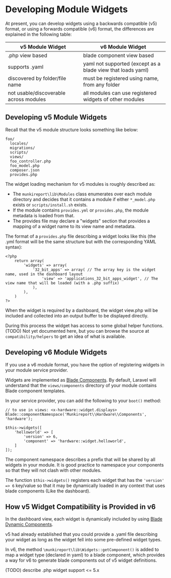 # Developing Module Widgets

At present, you can develop widgets using a backwards compatible (v5) format, or using a forwards
compatible (v6) format, the differences are explained in the following table:

| v5 Module Widget                       | v6 Module Widget                                            |
|----------------------------------------|-------------------------------------------------------------|
| .php view based                        | blade component view based                                  |
| supports .yaml                         | yaml not supported (except as a blade view that loads yaml) |
| discovered by folder/file name         | must be registered using name, from any folder              |
| not usable/discoverable across modules | all modules can use registered widgets of other modules     |

## Developing v5 Module Widgets

Recall that the v5 module structure looks something like below:

```shell 
foo/
  locales/
  migrations/
  scripts/
  views/
  foo_controller.php
  foo_model.php
  composer.json
  provides.php
```

The widget loading mechanism for v5 modules is roughly described as:

* The `munkireport\lib\Modules` class enumerates over each module directory and decides that it contains a module if either `*_model.php` exists or `scripts/install.sh` exists.
* If the module contains `provides.yml` or `provides.php`, the module metadata is loaded from that.
* The provides file may declare a "widgets" section that provides a mapping of a widget name to its view name and metadata.

The format of a `provides.php` file describing a widget looks like this 
(the .yml format will be the same structure but with the corresponding YAML syntax):

```injectablephp
<?php
    return array(
        'widgets' => array(
            '32_bit_apps' => array( // The array key is the widget name, used in the dashboard layout
                'view' => 'applications_32_bit_apps_widget', // The view name that will be loaded (with a .php suffix)
            ),
        ),
    )
?>
```

When the widget is required by a dashboard, the widget view.php will be included and collected into an
output buffer to be displayed directly.

During this process the widget has access to some global helper functions.
(TODO) Not yet documented here, but you can browse the source at `compatibility/helpers` to get an idea of what is available.

## Developing v6 Module Widgets

If you use a v6 module format, you have the option of registering widgets in your module service provider.

Widgets are implemented as [Blade Components](https://laravel.com/docs/9.x/blade#components).
By default, Laravel will understand that the `views/components` directory of your module contains
Blade component templates.

In your service provider, you can add the following to your `boot()` method:

```injectablephp
// to use in views: <x-hardware::widget.displays>
Blade::componentNamespace('Munkireport\\Hardware\\Components', 'hardware');

$this->widgets([
    'helloworld' => [
        'version' => 6,
        'component' => 'hardware::widget.helloworld',
    ]
]);
```

The component namespace describes a prefix that will be shared by all widgets in your module. 
It is good practice to namespace your components so that they will not clash with other modules.

The function `$this->widgets()` registers each widget that has the `'version' => 6` key/value so that it may be 
dynamically loaded in any context that uses blade components (Like the dashboard).


## How v5 Widget Compatibility is Provided in v6

In the dashboard view, each widget is dynamically included by using [Blade Dynamic Components](https://laravel.com/docs/9.x/blade#dynamic-components).

v5 had already established that you could provide a .yaml file describing your widget as long as the widget fell into some pre-defined
widget types.

In v6, the method `\munkireport\lib\Widgets::getComponent()` is added to map a widget type (declared in yaml) to a blade component, which provides
a way for v6 to generate blade components out of v5 widget definitions.

(TODO) describe .php widget support <= 5.x
